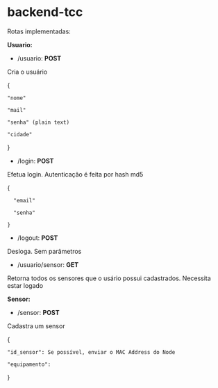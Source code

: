# backend-tcc

Rotas implementadas: 

<b>Usuario:</b>

- /usuario: <b>POST </b>

Cria o usuário

   {
   
    "nome"
  
    "mail"
  
    "senha" (plain text)
  
    "cidade"
  
   }

- /login: <b>POST </b>

Efetua login. Autenticação é feita por hash md5

   {

      "email"
  
      "senha"
  
    }

- /logout: <b>POST </b>

Desloga. Sem parâmetros

- /usuario/sensor: <b>GET </b>

Retorna todos os sensores que o usário possui cadastrados. Necessita estar logado


<b>Sensor: </b>

- /sensor: <b>POST </b>

Cadastra um sensor

{

    "id_sensor": Se possível, enviar o MAC Address do Node
    
    "equipamento": 
    
}

